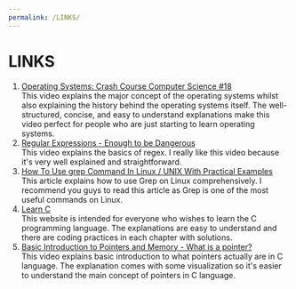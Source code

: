 ```yaml
---
permalink: /LINKS/
---
```


# LINKS

1. [Operating Systems: Crash Course Computer Science #18](https://www.youtube.com/watch?v=26QPDBe-NB8)<br>
This video explains the major concept of the operating systems whilst also explaining the history behind the operating systems itself. The well-structured, concise, and easy to understand explanations make this video perfect for people who are just starting to learn operating systems.
2. [Regular Expressions - Enough to be Dangerous](https://www.youtube.com/watch?v=bgBWp9EIlMM)<br>
This video explains the basics of regex. I really like this video because it's very well explained and straightforward.
3. [How To Use grep Command In Linux / UNIX With Practical Examples](https://www.cyberciti.biz/faq/howto-use-grep-command-in-linux-unix/)<br>
This article explains how to use Grep on Linux comprehensively. I recommend you guys to read this article as Grep is one of the most useful commands on Linux.
4. [Learn C](https://www.learn-c.org/)<br>
This website is intended for everyone who wishes to learn the C programming language. The explanations are easy to understand and there are coding practices in each chapter with solutions.
5. [Basic Introduction to Pointers and Memory - What is a pointer?](https://www.youtube.com/watch?v=wxCxB2aNouA)<br>
This video explains basic introduction to what pointers actually are in C language. The explanation comes with some visualization so it's easier to understand the main concept of pointers in C language.
